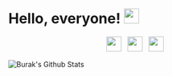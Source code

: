 
# Hello, everyone! <img src="https://raw.githubusercontent.com/MartinHeinz/MartinHeinz/master/wave.gif" width="30px">
<p align='center'>
<a href="https://twitter.com/burkakkayaa"><img height="30" src="https://github.com/stephenajulu/WaylonWalker/blob/main/icon/twitter.png?raw=true"></a>&nbsp;&nbsp;
<a href="https://instagram.com/burkakkayaa"><img height="30" src="https://github.com/stephenajulu/WaylonWalker/blob/main/icon/instagram.jpg?raw=true"></a>&nbsp;&nbsp;
<a href="https://www.linkedin.com/in/burak--akkaya/"><img height="30" src="https://github.com/stephenajulu/WaylonWalker/blob/main/icon/linkedin.png?raw=true"></a>
</p>


![Burak's Github Stats](https://github-readme-stats.vercel.app/api?username=akkayaburak&show_icons=true&theme=radical)
